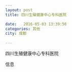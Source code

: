 ```yaml
--- 
layout: post 
title: 四川生殖健康中心专科医院

date:   2016-05-03 13:39:56 
categories: 其他  
city: 成都
  
--- 
```

   
四川生殖健康中心专科医院

信息

